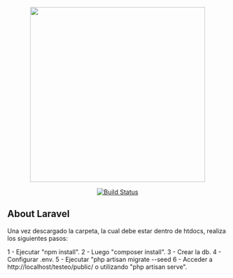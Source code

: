 <p align="center"><a href="https://laravel.com" target="_blank"><img src="https://raw.githubusercontent.com/laravel/art/master/logo-lockup/5%20SVG/2%20CMYK/1%20Full%20Color/laravel-logolockup-cmyk-red.svg" width="400"></a></p>

<p align="center">
<a href="https://travis-ci.org/laravel/framework"><img src="https://travis-ci.org/laravel/framework.svg" alt="Build Status"></a>
</p>

## About Laravel

Una vez descargado la carpeta, la cual debe estar dentro de htdocs, realiza los siguientes pasos:

1 - Ejecutar "npm install".
2 - Luego "composer install".
3 - Crear la db.
4 - Configurar .env.
5 - Ejecutar "php artisan migrate --seed
6 - Acceder a http://localhost/testeo/public/ o utilizando "php artisan serve".
